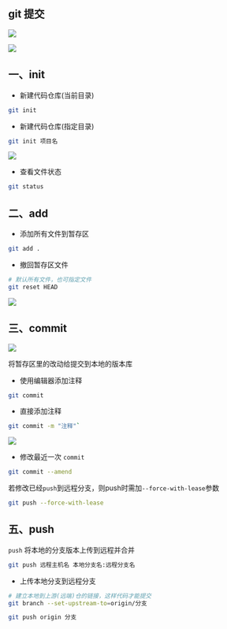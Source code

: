 <!--
 * @Description: 
 * @Version: 1.0
 * @Author: DaLao
 * @Email: dalao_li@163.com
 * @Date: 2021-03-17 18:02:13
 * @LastEditors: DaLao
 * @LastEditTime: 2022-03-24 23:33:14
-->

## git 提交

![](https://cdn.hurra.ltd/img/git.svg)

![](https://cdn.hurra.ltd/img/2022-3-17-2310.svg)

## 一、init

- 新建代码仓库(当前目录)

```sh
git init
```

- 新建代码仓库(指定目录)
  
```sh
git init 项目名
```

![](https://cdn.hurra.ltd/img/20220112075837.png)


- 查看文件状态

```sh
git status
```


## 二、add

- 添加所有文件到暂存区

```sh
git add .
```

- 撤回暂存区文件

```sh
# 默认所有文件，也可指定文件
git reset HEAD
```

![](https://cdn.hurra.ltd/img/20220112080614.png)


## 三、commit

![](https://cdn.hurra.ltd/img/2022-3-18-2158.svg)

将暂存区里的改动给提交到本地的版本库

- 使用编辑器添加注释

```sh
git commit
```

- 直接添加注释

```sh
git commit -m "注释"`
```

![](https://cdn.hurra.ltd/img/20220112081127.png)


- 修改最近一次 `commit`

```sh
git commit --amend
```

若修改已经`push`到远程分支，则push时需加`--force-with-lease`参数

```sh
git push --force-with-lease
```


## 五、push

`push` 将本地的分支版本上传到远程并合并

```sh
git push 远程主机名 本地分支名:远程分支名
```

- 上传本地分支到远程分支

```sh
# 建立本地到上游(远端)仓的链接，这样代码才能提交
git branch --set-upstream-to=origin/分支

git push origin 分支
```